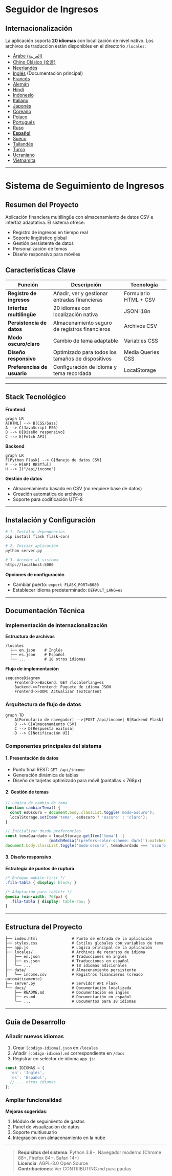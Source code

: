 # Seguidor de Ingresos
## Internacionalización  
La aplicación soporta **20 idiomas** con localización de nivel nativo. Los archivos de traducción están disponibles en el directorio `/locales`:

- [Árabe (العربية)](ar.md)  
- [Chino Clásico (文言)](zh.md)  
- [Neerlandés](nl.md)  
- [Inglés](README.md) (Documentación principal)  
- [Francés](fr.md)  
- [Alemán](de.md)  
- [Hindi](hi.md)  
- [Indonesio](id.md)  
- [Italiano](it.md)  
- [Japonés](ja.md)  
- [Coreano](ko.md)  
- [Polaco](pl.md)  
- [Portugués](pt.md)  
- [Ruso](ru.md)  
- **[Español](es.md)**  
- [Sueco](sv.md)  
- [Tailandés](th.md)  
- [Turco](tr.md)  
- [Ucraniano](uk.md)  
- [Vietnamita](vi.md)  

---

# Sistema de Seguimiento de Ingresos

## Resumen del Proyecto  
Aplicación financiera multilingüe con almacenamiento de datos CSV e interfaz adaptativa. El sistema ofrece:

- Registro de ingresos en tiempo real
- Soporte lingüístico global
- Gestión persistente de datos
- Personalización de temas
- Diseño responsivo para móviles

## Características Clave  
| Función | Descripción | Tecnología |
|---------|-------------|------------|
| **Registro de ingresos** | Añadir, ver y gestionar entradas financieras | Formulario HTML + CSV |
| **Interfaz multilingüe** | 20 idiomas con localización nativa | JSON i18n |
| **Persistencia de datos** | Almacenamiento seguro de registros financieros | Archivos CSV |
| **Modo oscuro/claro** | Cambio de tema adaptable | Variables CSS |
| **Diseño responsivo** | Optimizado para todos los tamaños de dispositivos | Media Queries CSS |
| **Preferencias de usuario** | Configuración de idioma y tema recordada | LocalStorage |

---

## Stack Tecnológico  
**Frontend**  
```mermaid
graph LR
A[HTML] --> B(CSS/Sass)
A --> C(JavaScript ES6)
B --> D[Diseño responsivo]
C --> E[Fetch API]
```

**Backend**  
```mermaid
graph LR
F[Python Flask] --> G[Manejo de datos CSV]
F --> H[API RESTful]
H --> I("/api/income")
```

**Gestión de datos**  
- Almacenamiento basado en CSV (no requiere base de datos)
- Creación automática de archivos
- Soporte para codificación UTF-8

---

## Instalación y Configuración  
```bash
# 1. Instalar dependencias
pip install flask flask-cors

# 2. Iniciar aplicación
python server.py

# 3. Acceder al sistema
http://localhost:5000
```

**Opciones de configuración**  
- Cambiar puerto: `export FLASK_PORT=8080`
- Establecer idioma predeterminado: `DEFAULT_LANG=es`

---

## Documentación Técnica

### Implementación de internacionalización  
**Estructura de archivos**  
```
/locales
  ├── en.json    # Inglés
  ├── es.json    # Español
  └── ...        # 18 otros idiomas
```

**Flujo de implementación**  
```mermaid
sequenceDiagram
    Frontend->>Backend: GET /locale?lang=es
    Backend->>Frontend: Paquete de idioma JSON
    Frontend->>DOM: Actualizar textContent
```

### Arquitectura de flujo de datos  
```mermaid
graph TD
    A[Formulario de navegador] -->|POST /api/income| B[Backend Flask]
    B --> C[Almacenamiento CSV]
    C --> D[Respuesta exitosa]
    D --> E[Notificación UI]
```

### Componentes principales del sistema  
#### 1. Presentación de datos  
- Punto final REST: `GET /api/income`
- Generación dinámica de tablas
- Diseño de tarjetas optimizado para móvil (pantallas < 768px)

#### 2. Gestión de temas  
```javascript
// Lógica de cambio de tema
function cambiarTema() {
  const esOscuro = document.body.classList.toggle('modo-oscuro');
  localStorage.setItem('tema', esOscuro ? 'oscuro' : 'claro');
}

// Inicializar desde preferencias
const temaGuardado = localStorage.getItem('tema') || 
                   (matchMedia('(prefers-color-scheme: dark)').matches ? 'oscuro' : 'claro');
document.body.classList.toggle('modo-oscuro', temaGuardado === 'oscuro');
```

#### 3. Diseño responsivo  
**Estrategia de puntos de ruptura**  
```css
/* Enfoque mobile-first */
.fila-tabla { display: block; }

/* Adaptación para tablet+ */
@media (min-width: 768px) {
  .fila-tabla { display: table-row; }
}
```

---

## Estructura del Proyecto  
```
├── index.html               # Punto de entrada de la aplicación
├── styles.css               # Estilos globales con variables de tema
├── app.js                   # Lógica principal de la aplicación
├── locales/                 # Archivos de recursos de idioma
│   ├── en.json              # Traducciones en inglés
│   ├── es.json              # Traducciones en español
│   └── ...                  # 18 idiomas adicionales
├── data/                    # Almacenamiento persistente
│   └── income.csv           # Registros financieros (creado automáticamente)
├── server.py                # Servidor API Flask
└── docs/                    # Documentación localizada
    ├── README.md            # Documentación en inglés
    ├── es.md                # Documentación en español
    └── ...                  # Documentos para 18 idiomas
```

---

## Guía de Desarrollo  
### Añadir nuevos idiomas  
1. Crear `[código-idioma].json` en `/locales`
2. Añadir `[código-idioma].md` correspondiente en `/docs`
3. Registrar en selector de idioma `app.js`:
```javascript
const IDIOMAS = {
  'en': 'Inglés',
  'es': 'Español',
  // ... otros idiomas
};
```

### Ampliar funcionalidad  
**Mejoras sugeridas**:  
1. Módulo de seguimiento de gastos  
2. Panel de visualización de datos  
3. Soporte multiusuario  
4. Integración con almacenamiento en la nube  

---
> **Requisitos del sistema**: Python 3.8+, Navegador moderno (Chrome 88+, Firefox 84+, Safari 14+)  
> **Licencia**: AGPL-3.0 Open Source  
> **Contribuciones**: Ver CONTRIBUTING.md para pautas  